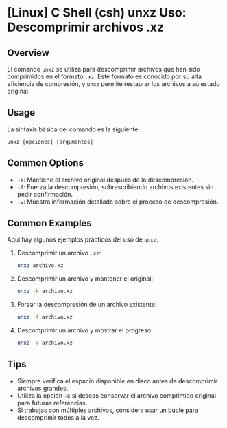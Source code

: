 # [Linux] C Shell (csh) unxz Uso: Descomprimir archivos .xz

## Overview
El comando `unxz` se utiliza para descomprimir archivos que han sido comprimidos en el formato `.xz`. Este formato es conocido por su alta eficiencia de compresión, y `unxz` permite restaurar los archivos a su estado original.

## Usage
La sintaxis básica del comando es la siguiente:

```
unxz [opciones] [argumentos]
```

## Common Options
- `-k`: Mantiene el archivo original después de la descompresión.
- `-f`: Fuerza la descompresión, sobrescribiendo archivos existentes sin pedir confirmación.
- `-v`: Muestra información detallada sobre el proceso de descompresión.

## Common Examples
Aquí hay algunos ejemplos prácticos del uso de `unxz`:

1. Descomprimir un archivo `.xz`:
   ```bash
   unxz archivo.xz
   ```

2. Descomprimir un archivo y mantener el original:
   ```bash
   unxz -k archivo.xz
   ```

3. Forzar la descompresión de un archivo existente:
   ```bash
   unxz -f archivo.xz
   ```

4. Descomprimir un archivo y mostrar el progreso:
   ```bash
   unxz -v archivo.xz
   ```

## Tips
- Siempre verifica el espacio disponible en disco antes de descomprimir archivos grandes.
- Utiliza la opción `-k` si deseas conservar el archivo comprimido original para futuras referencias.
- Si trabajas con múltiples archivos, considera usar un bucle para descomprimir todos a la vez.